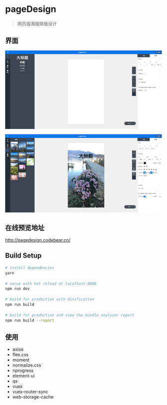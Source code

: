 # pageDesign

> 网页版海报排版设计

## 界面

![1](/readme-file/1.png)

![2](/readme-file/2.png)

## 在线预览地址

<http://pagedesign.codebear.cn/>



## Build Setup

``` bash
# install dependencies
yarn

# serve with hot reload at localhost:8080
npm run dev

# build for production with minification
npm run build

# build for production and view the bundle analyzer report
npm run build --report
```

## 使用

* axios
* flex.css
* moment
* normalize.css
* nprogress
* element-ui
* qs
* vuex
* vuex-router-sync
* web-storage-cache